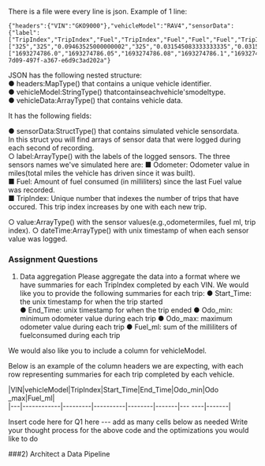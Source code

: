 There is a file were every line is json.
Example of 1 line:
```
{"headers":{"VIN":"GKO9000"},"vehicleModel":"RAV4","sensorData":{"label":["TripIndex","TripIndex","Fuel","TripIndex","Fuel","Fuel","Fuel","TripIndex","Fuel","TripIndex","Fuel","Fuel","Fuel","Fuel","Fuel","Fuel","Fuel","Fuel","Fuel","TripIndex","Fuel","Fuel","Fuel","Fuel","Fuel","Odometer"],"value":["325","325","0.09463525000000002","325","0.031545083333333335","0.031545083333333335","0.05257513888888889","325","0.15772541666666667","325","0.07360519444444445","0.031545083333333335","0.07360519444444445","0.04206011111111111","0.07360519444444445","0.06309016666666667","0.04206011111111111","0.031545083333333335","0.031545083333333335","325","0.07360519444444445","0.04206011111111111","0.05257513888888889","0.05257513888888889","0","20003"],"dateTime":["1693274786.0","1693274786.05","1693274786.08","1693274786.1","1693274786.11","1693274786.14","1693274786.19","1693274786.2","1693274786.34","1693274786.4","1693274786.41","1693274786.44","1693274786.51","1693274786.55","1693274786.62","1693274786.68","1693274786.72","1693274786.75","1693274786.78","1693274786.8","1693274786.85","1693274786.89","1693274786.94","1693274786.99","1693274786.99","1693274786.99"]},"identifier":"436a0117-7d09-497f-a367-e6d9c3ad202a"}

```


JSON  has the following nested structure:  
● headers:MapType() that contains a unique vehicle identifier.  
● vehicleModel:StringType() thatcontainseachvehicle'smodeltype.  
● vehicleData:ArrayType() that contains vehicle data.  

It has the following fields:  

● sensorData:StructType() that contains simulated vehicle sensordata.  
In this struct you will find arrays of sensor data that were logged during each second of recording.  
○ label:ArrayType() with the labels of the logged sensors.
The three sensors names we've simulated here are:
■ Odometer: Odometer value in miles(total miles the vehicle has driven since it was built).  
■ Fuel: Amount of fuel consumed (in milliliters) since the last Fuel value was recorded.  
■ TripIndex: Unique number that indexes the number of trips that have occured. This trip index increases by one with each new trip.   

○ value:ArrayType() with the sensor values(e.g.,odometermiles, fuel ml, trip index).
○ dateTime:ArrayType() with unix timestamp of when each sensor value was logged.


### Assignment Questions
1) Data aggregation
Please aggregate the data into a format where we have summaries for each TripIndex completed by each VIN. We would like you to provide the following summaries for each trip:
● Start_Time: the unix timestamp for when the trip started  
● End_Time: unix timestamp for when the trip ended
● Odo_min: minimum odometer value during each trip
● Odo_max: maximum odometer value during each trip
● Fuel_ml: sum of the milliliters of fuelconsumed during each trip

We would also like you to include a column for vehicleModel.
 
Below is an example of the column headers we are expecting, with each row representing summaries for each trip completed by each vehicle.
 

  |VIN|vehicleModel|TripIndex|Start_Time|End_Time|Odo_min|Odo
  _max|Fuel_ml|  
  |---|------------|---------|----------|--------|-------|---
  ----|-------|
  
  Insert code here for Q1 here --- add as many cells below as needed
 Write your thought process for the above code and the optimizations you would like to do

###2) Architect a Data Pipeline
